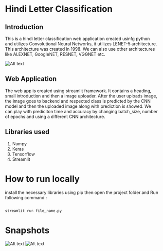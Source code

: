 # Hindi Letter Classification

## Introduction

This is a hindi letter classification web application created usinfg python and utilizes Convolutional Neural Networks, it utilizes
LENET-5 architecture. This architecture was created in 1998. We can also use other architectures like ALEXNET, GoogleNET, RESNET, VGGNET etc.

![Alt text](https://indiatyping.com/images/Hindi_Alphabets.webp "Hindi letters")

## Web Application

The web app is created using streamlit framework. It contains a heading, small introduction and then a image uploader. After the user uploads image, the image goes to backend and respected class is predicted by the CNN model and then the uploaded image along with prediction is showed. We can play with prediciton time and accuracy by changing batch_size, number of epochs and using a different CNN architecture.

## Libraries used

1. Numpy
2. Keras
3. Tensorflow
4. Streamlit

# How to run locally

install the necessary libraries using pip then
open the project folder and
Run following command : 

```python

streamlit run file_name.py

```

# Snapshots

![Alt text](https://i.postimg.cc/nVyGVndx/Screenshot-2024-05-13-111142.png "Snapshot 1")
![Alt text](https://i.postimg.cc/sgkrwQm8/Screenshot-2024-05-13-111154.png "Snapshot 2")
